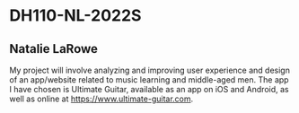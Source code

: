 # DH110-NL-2022S
## Natalie LaRowe

My project will involve analyzing and improving user experience and design of an app/website related to music learning and middle-aged men. The app I have chosen is Ultimate Guitar, available as an app on iOS and Android, as well as online at https://www.ultimate-guitar.com.
